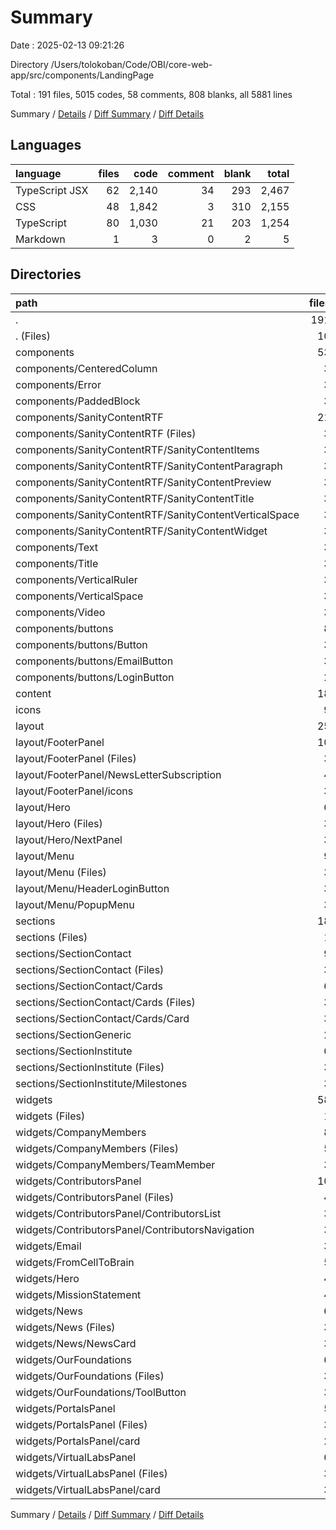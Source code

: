 # Summary

Date : 2025-02-13 09:21:26

Directory /Users/tolokoban/Code/OBI/core-web-app/src/components/LandingPage

Total : 191 files, 5015 codes, 58 comments, 808 blanks, all 5881 lines

Summary / [Details](details.md) / [Diff Summary](diff.md) / [Diff Details](diff-details.md)

## Languages

| language       | files |  code | comment | blank | total |
| :------------- | ----: | ----: | ------: | ----: | ----: |
| TypeScript JSX |    62 | 2,140 |      34 |   293 | 2,467 |
| CSS            |    48 | 1,842 |       3 |   310 | 2,155 |
| TypeScript     |    80 | 1,030 |      21 |   203 | 1,254 |
| Markdown       |     1 |     3 |       0 |     2 |     5 |

## Directories

| path                                                   | files |  code | comment | blank | total |
| :----------------------------------------------------- | ----: | ----: | ------: | ----: | ----: |
| .                                                      |   191 | 5,015 |      58 |   808 | 5,881 |
| . (Files)                                              |    10 |   369 |       9 |    71 |   449 |
| components                                             |    53 |   773 |       2 |   162 |   937 |
| components/CenteredColumn                              |     3 |    24 |       0 |     8 |    32 |
| components/Error                                       |     3 |    21 |       0 |     7 |    28 |
| components/PaddedBlock                                 |     3 |    28 |       0 |     8 |    36 |
| components/SanityContentRTF                            |    21 |   358 |       1 |    65 |   424 |
| components/SanityContentRTF (Files)                    |     3 |    59 |       0 |     7 |    66 |
| components/SanityContentRTF/SanityContentItems         |     3 |    49 |       1 |     9 |    59 |
| components/SanityContentRTF/SanityContentParagraph     |     3 |    20 |       0 |     7 |    27 |
| components/SanityContentRTF/SanityContentPreview       |     3 |   123 |       0 |    19 |   142 |
| components/SanityContentRTF/SanityContentTitle         |     3 |    19 |       0 |     7 |    26 |
| components/SanityContentRTF/SanityContentVerticalSpace |     3 |    34 |       0 |    10 |    44 |
| components/SanityContentRTF/SanityContentWidget        |     3 |    54 |       0 |     6 |    60 |
| components/Text                                        |     3 |    26 |       0 |     8 |    34 |
| components/Title                                       |     3 |    58 |       0 |    12 |    70 |
| components/VerticalRuler                               |     3 |    43 |       0 |     8 |    51 |
| components/VerticalSpace                               |     3 |    13 |       0 |     7 |    20 |
| components/Video                                       |     3 |    26 |       0 |     8 |    34 |
| components/buttons                                     |     8 |   176 |       1 |    31 |   208 |
| components/buttons/Button                              |     3 |   115 |       1 |    16 |   132 |
| components/buttons/EmailButton                         |     3 |    43 |       0 |     9 |    52 |
| components/buttons/LoginButton                         |     2 |    18 |       0 |     6 |    24 |
| content                                                |    18 |   614 |      13 |    89 |   716 |
| icons                                                  |     9 |   107 |       0 |     9 |   116 |
| layout                                                 |    25 |   945 |      15 |   135 | 1,095 |
| layout/FooterPanel                                     |    10 |   402 |       6 |    49 |   457 |
| layout/FooterPanel (Files)                             |     3 |   177 |       5 |    27 |   209 |
| layout/FooterPanel/NewsLetterSubscription              |     4 |   123 |       1 |    19 |   143 |
| layout/FooterPanel/icons                               |     3 |   102 |       0 |     3 |   105 |
| layout/Hero                                            |     6 |   206 |       4 |    31 |   241 |
| layout/Hero (Files)                                    |     3 |   145 |       1 |    20 |   166 |
| layout/Hero/NextPanel                                  |     3 |    61 |       3 |    11 |    75 |
| layout/Menu                                            |     9 |   337 |       5 |    55 |   397 |
| layout/Menu (Files)                                    |     3 |   152 |       0 |    26 |   178 |
| layout/Menu/HeaderLoginButton                          |     3 |    70 |       5 |    14 |    89 |
| layout/Menu/PopupMenu                                  |     3 |   115 |       0 |    15 |   130 |
| sections                                               |    18 |   418 |       2 |    61 |   481 |
| sections (Files)                                       |     1 |    14 |       0 |     3 |    17 |
| sections/SectionContact                                |     9 |   144 |       2 |    29 |   175 |
| sections/SectionContact (Files)                        |     3 |    37 |       2 |     8 |    47 |
| sections/SectionContact/Cards                          |     6 |   107 |       0 |    21 |   128 |
| sections/SectionContact/Cards (Files)                  |     3 |    44 |       0 |     8 |    52 |
| sections/SectionContact/Cards/Card                     |     3 |    63 |       0 |    13 |    76 |
| sections/SectionGeneric                                |     2 |    13 |       0 |     6 |    19 |
| sections/SectionInstitute                              |     6 |   247 |       0 |    23 |   270 |
| sections/SectionInstitute (Files)                      |     3 |    57 |       0 |     7 |    64 |
| sections/SectionInstitute/Milestones                   |     3 |   190 |       0 |    16 |   206 |
| widgets                                                |    58 | 1,789 |      17 |   281 | 2,087 |
| widgets (Files)                                        |     1 |     6 |       0 |     1 |     7 |
| widgets/CompanyMembers                                 |     8 |   200 |       2 |    33 |   235 |
| widgets/CompanyMembers (Files)                         |     5 |   110 |       1 |    17 |   128 |
| widgets/CompanyMembers/TeamMember                      |     3 |    90 |       1 |    16 |   107 |
| widgets/ContributorsPanel                              |    10 |   401 |       1 |    59 |   461 |
| widgets/ContributorsPanel (Files)                      |     4 |    39 |       0 |    11 |    50 |
| widgets/ContributorsPanel/ContributorsList             |     3 |   124 |       0 |    17 |   141 |
| widgets/ContributorsPanel/ContributorsNavigation       |     3 |   238 |       1 |    31 |   270 |
| widgets/Email                                          |     3 |    21 |       0 |     8 |    29 |
| widgets/FromCellToBrain                                |     5 |   146 |       0 |    22 |   168 |
| widgets/Hero                                           |     4 |   126 |       0 |    19 |   145 |
| widgets/MissionStatement                               |     4 |   142 |       1 |    20 |   163 |
| widgets/News                                           |     6 |   238 |       2 |    35 |   275 |
| widgets/News (Files)                                   |     3 |   139 |       2 |    18 |   159 |
| widgets/News/NewsCard                                  |     3 |    99 |       0 |    17 |   116 |
| widgets/OurFoundations                                 |     6 |   208 |       6 |    35 |   249 |
| widgets/OurFoundations (Files)                         |     3 |   166 |       1 |    26 |   193 |
| widgets/OurFoundations/ToolButton                      |     3 |    42 |       5 |     9 |    56 |
| widgets/PortalsPanel                                   |     5 |   163 |       0 |    28 |   191 |
| widgets/PortalsPanel (Files)                           |     3 |    38 |       0 |     8 |    46 |
| widgets/PortalsPanel/card                              |     2 |   125 |       0 |    20 |   145 |
| widgets/VirtualLabsPanel                               |     6 |   138 |       5 |    21 |   164 |
| widgets/VirtualLabsPanel (Files)                       |     3 |    39 |       2 |     8 |    49 |
| widgets/VirtualLabsPanel/card                          |     3 |    99 |       3 |    13 |   115 |

Summary / [Details](details.md) / [Diff Summary](diff.md) / [Diff Details](diff-details.md)
